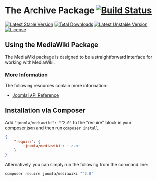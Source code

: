 # The Archive Package [![Build Status](https://ci.joomla.org/api/badges/joomla-framework/mediawiki-api/status.svg?ref=refs/heads/2.0-dev)](https://ci.joomla.org/joomla-framework/mediawiki-api)

[![Latest Stable Version](https://poser.pugx.org/joomla/mediawiki/v/stable)](https://packagist.org/packages/joomla/mediawiki)
[![Total Downloads](https://poser.pugx.org/joomla/mediawiki/downloads)](https://packagist.org/packages/joomla/mediawiki)
[![Latest Unstable Version](https://poser.pugx.org/joomla/mediawiki/v/unstable)](https://packagist.org/packages/joomla/mediawiki)
[![License](https://poser.pugx.org/joomla/mediawiki/license)](https://packagist.org/packages/joomla/mediawiki)

## Using the MediaWiki Package

The MediaWiki package is designed to be a straightforward interface for working with MediaWiki.

### More Information

The following resources contain more information:
* [Joomla! API Reference](http://api.joomla.org)


## Installation via Composer

Add `"joomla/mediawiki": "^2.0"` to the "require" block in your composer.json and then run `composer install`.

```json
{
	"require": {
		"joomla/mediawiki": "^2.0"
	}
}
```

Alternatively, you can simply run the following from the command line:

```sh
composer require joomla/mediawiki "^2.0"
```
